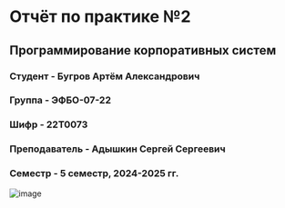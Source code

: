 # Отчёт по практике №2

## Программирование корпоративных систем

### Студент - **Бугров Артём Александрович**

### Группа - **ЭФБО-07-22**

### Шифр - **22Т0073**

### Преподаватель - **Адышкин Сергей Сергеевич**

### Семестр - 5 семестр, 2024-2025 гг.

![image](https://github.com/user-attachments/assets/66cfd8f3-ed0d-47d8-bdd2-97a7e680065a)


